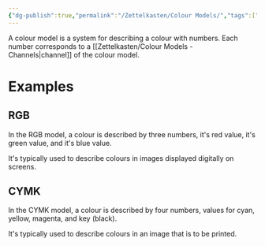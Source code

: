 ```yaml
---
{"dg-publish":true,"permalink":"/Zettelkasten/Colour Models/","tags":["colour-model","atomic-note"],"noteIcon":"2","created":"2024-11-04T18:33:47.311+09:00"}
---
```


A colour model is a system for describing a colour with numbers.
Each number corresponds to a [[Zettelkasten/Colour Models - Channels\|channel]] of the colour model.

# Examples
## RGB
In the RGB model, a colour is described by three numbers, it's red value, it's green value, and it's blue value.

It's typically used to describe colours in images displayed digitally on screens.

## CYMK
In the CYMK model, a colour is described by four numbers, values for cyan, yellow, magenta, and key (black).

It's typically used to describe colours in an image that is to be printed.